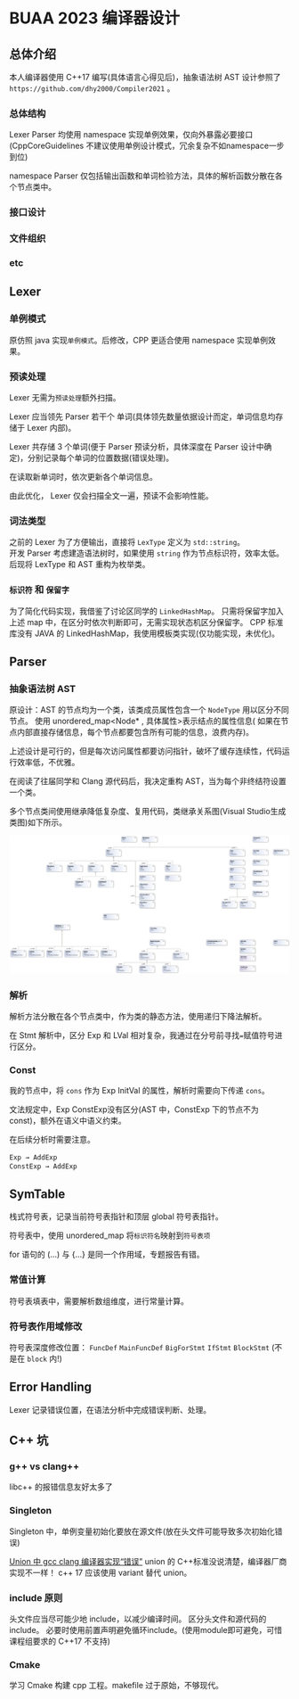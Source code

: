 # BUAA 2023 编译器设计

## 总体介绍

本人编译器使用 C++17 编写(具体语言心得见后)，抽象语法树 AST 设计参照了 `https://github.com/dhy2000/Compiler2021` 。

### 总体结构

Lexer Parser 均使用 namespace 实现单例效果，仅向外暴露必要接口
(CppCoreGuidelines 不建议使用单例设计模式，冗余复杂不如namespace一步到位)

namespace Parser 仅包括输出函数和单词检验方法，具体的解析函数分散在各个节点类中。

### 接口设计

### 文件组织

### etc

## Lexer

### 单例模式

原仿照 java 实现`单例模式`。后修改，CPP 更适合使用 namespace 实现单例效果。

### 预读处理

Lexer 无需为`预读处理`额外扫描。

Lexer 应当领先 Parser 若干个 单词(具体领先数量依据设计而定，单词信息均存储于 Lexer 内部)。

Lexer 共存储 3 个单词(便于 Parser 预读分析，具体深度在 Parser 设计中确定)，分别记录每个单词的位置数据(错误处理)。

在读取新单词时，依次更新各个单词信息。

由此优化， Lexer 仅会扫描全文一遍，预读不会影响性能。

### 词法类型

之前的 Lexer 为了方便输出，直接将 `LexType` 定义为 `std::string`。  
开发 Parser 考虑建造语法树时，如果使用 `string` 作为节点标识符，效率太低。   
后现将 LexType 和 AST 重构为枚举类。

### `标识符` 和 `保留字`

为了简化代码实现，我借鉴了讨论区同学的 `LinkedHashMap`。
只需将保留字加入上述 map 中，在区分时依次判断即可，无需实现状态机区分保留字。
CPP 标准库没有 JAVA 的 LinkedHashMap，我使用模板类实现(仅功能实现，未优化)。

## Parser

### 抽象语法树 AST

原设计：AST 的节点均为一个类，该类成员属性包含一个 `NodeType` 用以区分不同节点。
使用 unordered_map<Node* , 具体属性>表示结点的属性信息(
如果在节点内部直接存储信息，每个节点都要包含所有可能的信息，浪费内存)。

上述设计是可行的，但是每次访问属性都要访问指针，破坏了缓存连续性，代码运行效率低，不优雅。

在阅读了往届同学和 Clang 源代码后，我决定重构 AST，当为每个非终结符设置一个类。

多个节点类间使用继承降低复杂度、复用代码，类继承关系图(Visual Studio生成类图)如下所示。

![ClassDiagram.png](doc\ClassDiagram.png)

### 解析

解析方法分散在各个节点类中，作为类的静态方法，使用递归下降法解析。

在 Stmt 解析中，区分 Exp 和 LVal 相对复杂，我通过在分号前寻找`=`赋值符号进行区分。

### Const

我的节点中，将 `cons` 作为 Exp InitVal 的属性，解析时需要向下传递 `cons`。

文法规定中，Exp ConstExp没有区分(AST 中，ConstExp 下的节点不为 const)，额外在语义中语义约束。

在后续分析时需要注意。

```
Exp → AddExp
ConstExp → AddExp
```

## SymTable

栈式符号表，记录当前符号表指针和顶层 global 符号表指针。

符号表中，使用 unordered_map 将`标识符名`映射到`符号表项`

for 语句的 (...) 与 {...} 是同一个作用域，专题报告有错。

### 常值计算

符号表填表中，需要解析数组维度，进行常量计算。

### 符号表作用域修改

符号表深度修改位置： `FuncDef` `MainFuncDef` `BigForStmt` `IfStmt` `BlockStmt` (不是在 `block` 内!)

## Error Handling

Lexer 记录错误位置，在语法分析中完成错误判断、处理。

## C++ 坑

### g++ vs clang++

libc++ 的报错信息友好太多了

### Singleton

Singleton 中，单例变量初始化要放在源文件(放在头文件可能导致多次初始化错误)

[Union 中 gcc clang 编译器实现“错误”](https://stackoverflow.com/questions/70428563/unions-default-constructor-is-implicitly-deleted)
union 的 C++标准没说清楚，编译器厂商实现不一样！
c++ 17 应该使用 variant 替代 union。

### include 原则

头文件应当尽可能少地 include，以减少编译时间。
区分头文件和源代码的 include。
必要时使用前置声明避免循环include。(使用module即可避免，可惜课程组要求的 C++17 不支持)

### Cmake

学习 Cmake 构建 cpp 工程。makefile 过于原始，不够现代。
